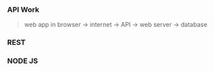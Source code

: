 ### API Work
> web app in browser -> internet -> API -> web server -> database
### REST
### NODE JS
